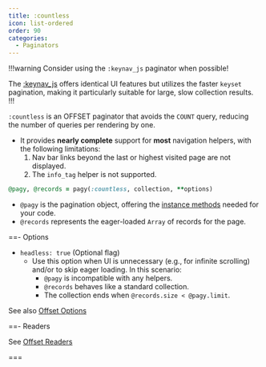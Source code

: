```yaml
---
title: :countless
icon: list-ordered
order: 90
categories:
  - Paginators
---
```


!!!warning Consider using the `:keynav_js` paginator when possible!

The [:keynav_js](keynav_js.md) offers identical UI features but utilizes the faster `keyset` pagination, making it particularly suitable for large, slow collection results.
!!!

`:countless` is an OFFSET paginator that avoids the `COUNT` query, reducing the number of queries per rendering by one.

- It provides **nearly complete** support for **most** navigation helpers, with the following limitations:
  1. Nav bar links beyond the last or highest visited page are not displayed.
  2. The `info_tag` helper is not supported.

```ruby Controller 
@pagy, @records = pagy(:countless, collection, **options)
```

- `@pagy` is the pagination object, offering the [instance methods](../methods#methods) needed for your code.
- `@records` represents the eager-loaded `Array` of records for the page.

==- Options

- `headless: true` (Optional flag)
  - Use this option when UI is unnecessary (e.g., for infinite scrolling) and/or to skip eager loading. In this scenario:
    - `@pagy` is incompatible with any helpers.
    - `@records` behaves like a standard collection.
    - The collection ends when `@records.size < @pagy.limit`.

See also [Offset Options](offset.md#options)

==- Readers

See [Offset Readers](offset.md#readers)

===
